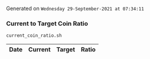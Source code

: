 Generated on `Wednesday 29-September-2021 at 07:34:11`

### Current to Target Coin Ratio
`current_coin_ratio.sh`

Date|Current|Target|Ratio
---|---|---|---
